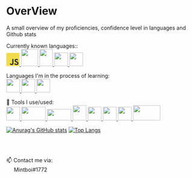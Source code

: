 # OverView
A small overview of my proficiencies, confidence level in languages and Github stats

Currently known languages:: <br/>
<a href="https://www.javascript.com">
  <img src="https://raw.githubusercontent.com/voodootikigod/logo.js/master/js.png" width="35px" height="35px" />
</a>
<a href="https://developer.mozilla.org/en-US/docs/Web/HTML">
  <img src="https://upload.wikimedia.org/wikipedia/commons/thumb/6/61/HTML5_logo_and_wordmark.svg/1200px-HTML5_logo_and_wordmark.svg.png" width="45px" height="45px" />
</a>
<a href="https://www.w3schools.com/css/">
  <img src="https://upload.wikimedia.org/wikipedia/commons/thumb/d/d5/CSS3_logo_and_wordmark.svg/1200px-CSS3_logo_and_wordmark.svg.png" width="35px" height="45px" />
</a>
<a href="https://www.python.org">
  <img src="https://upload.wikimedia.org/wikipedia/commons/thumb/c/c3/Python-logo-notext.svg/768px-Python-logo-notext.svg.png" width="36px" height="36px" />
</a>
<a href="https://learn.microsoft.com/en-us/dotnet/csharp/tour-of-csharp/tutorials/">
  <img src="https://upload.wikimedia.org/wikipedia/commons/thumb/0/0d/C_Sharp_wordmark.svg/120px-C_Sharp_wordmark.svg.png" width="36px" height="36px" />
</a>

Languages I'm in the process of learning:<br/>
<a href="https://isocpp.org">
  <img src="https://upload.wikimedia.org/wikipedia/commons/1/18/ISO_C%2B%2B_Logo.svg" width="36px" height="36px" />
</a>
<a href="https://docs.microsoft.com/en-gb/dotnet/">
  <img src="https://upload.wikimedia.org/wikipedia/commons/thumb/4/40/VB.NET_Logo.svg/1200px-VB.NET_Logo.svg.png" width="36px" height="36px" />
</a>
<a href="https://www.java.com/en/">
  <img src="https://dev.java/assets/images/java-logo-vert-blk.png" width="36px" height="36px" />
</a>

🔧 Tools I use/used: <br/>
<a href="https://www.postgresql.org">
  <img src="https://upload.wikimedia.org/wikipedia/commons/thumb/2/29/Postgresql_elephant.svg/1200px-Postgresql_elephant.svg.png" width="36px" height="36px" />
</a>
<a href="https://pypi.org">
  <img src="https://miro.medium.com/max/2632/1*8Zh-mzLnVMDsbvXdKsU4lw.png" width="64px" height="36px" />
</a>
<a href="https://www.npmjs.com">
  <img src="https://upload.wikimedia.org/wikipedia/commons/thumb/d/db/Npm-logo.svg/1200px-Npm-logo.svg.png" width="64px" height="30px" />
</a>
<a href="https://nodejs.org/en/">
  <img src="https://pluralsight2.imgix.net/paths/images/nodejs-45adbe594d.png" width="36px" height="40px" />
</a>
<a href="https://code.visualstudio.com">
  <img src="https://user-images.githubusercontent.com/674621/71187801-14e60a80-2280-11ea-94c9-e56576f76baf.png" width="36px" height="36px" />
</a>
<a href="https://github.com/microsoft/terminal/">
  <img src="https://user-images.githubusercontent.com/7389110/58056685-eec98200-7b59-11e9-99e0-fd327b3e22e4.png" width="36px" height="36px" />
</a>
<a href="https://git-scm.com">
  <img src="https://avatars.githubusercontent.com/u/18133?s=200&v=4" width="36px" height="36px" />
</a>
<a href="https://unity.com">
  <img src="https://upload.wikimedia.org/wikipedia/commons/thumb/c/c4/Unity_2021.svg/120px-Unity_2021.svg.png" width="72px" height="40px" />
</a>


[![Anurag's GitHub stats](https://github-readme-stats.vercel.app/api?username=Mintboi&count_private=true&show_icons=true&theme=radical)](https://github.com/anuraghazra/github-readme-stats)
[![Top Langs](https://github-readme-stats.vercel.app/api/top-langs/?username=Mintboi&langs_count=8&theme=radical)](https://github.com/anuraghazra/github-readme-stats)

<br/> <br/>

📫 Contact me via:<br/>
<img src="https://cdn.logojoy.com/wp-content/uploads/20210422095037/discord-mascot.png" width="16px" height="16px" /> Mintboi#1772
